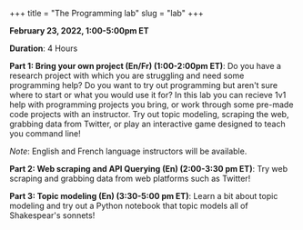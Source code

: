 +++
title = "The Programming lab"
slug = "lab"
+++ 

**February 23, 2022, 1:00-5:00pm ET**

**Duration**: 4 Hours 

**Part 1: Bring your own project (En/Fr) (1:00-2:00pm ET)**: Do you have a research project with which you are struggling and need some programming help? Do you want to try out programming but aren't sure where to start or what you would use it for? In this lab you can recieve 1v1 help with programming projects you bring, or work through some pre-made code projects with an instructor. Try out topic modeling, scraping the web, grabbing data from Twitter, or play an interactive game designed to teach you command line!

*Note*: English and French language instructors will be available.
 
**Part 2: Web scraping and API Querying (En) (2:00-3:30 pm ET)**: Try web scraping and grabbing data from web platforms such as Twitter!

**Part 3: Topic modeling (En) (3:30-5:00 pm ET)**: Learn a bit about topic modeling and try out a Python notebook that topic models all of Shakespear's sonnets!

